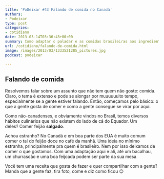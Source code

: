 ```yaml
---
title: 'PoDeixar #43 Falando de comida no Canadá'
authors:
- Podeixar
type: post
categories:
- cotidiano
date: 2013-03-14T03:36:43+00:00
summary: Como adaptar o paladar e as comidas brasileiras aos ingredientes e temperos do Canadá sem grandes traumas e sem sentir falta de nada.
url: /cotidiano/falando-de-comida.html
image: /images/2013/03/1333521285_pictures.jpg
podcast: podeixar

---
```

## Falando de comida

Resolvemos falar sobre um assunto que não tem quem não goste: comida. Claro, o tema é extenso e pode se alongar por muuuuuuito tempo, especialmente se a gente estiver falando. Então, começamos pelo básico: o que a gente gosta de comer e como a gente consegue se virar por aqui.

Como não-canadenses, e obviamente vindos no Brasil, temos diversos hábitos culinários que não existem do lado de cá do Equador. Um deles? Comer feijão **salgado**.

Achou estranho? No Canadá e em boa parte dos EUA é muito comum comer o tal do feijão doce no café da manhã. Uma ideia no mínimo estranha, principalmente pra quem é brasileiro. Nem por isso deixamos de comer o que gostamos. Com uma adaptação aqui e ali, até um bacalhau, um churrascão e uma boa feijoada podem ser parte da sua mesa.



Você tem uma receita que gosta de fazer e quer compartilhar com a gente? Manda que a gente faz, tira foto, come e diz como ficou 😉